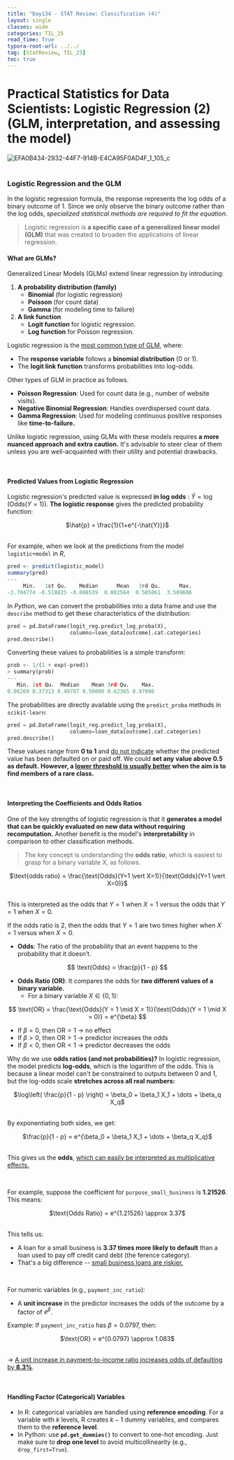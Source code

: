 ```yaml
---
title: "Day134 - STAT Review: Classification (4)"
layout: single
classes: wide
categories: TIL_25
read_time: True
typora-root-url: ../../
tag: [StatReview, TIL_25]
toc: true 
---
```


# Practical Statistics for Data Scientists: Logistic Regression (2) (GLM, interpretation, and assessing the model)

![EFA0B434-2932-44F7-914B-E4CA95F0AD4F_1_105_c](../../images/2025-03-05-TIL25_Day134/EFA0B434-2932-44F7-914B-E4CA95F0AD4F_1_105_c.jpeg)<br><br>

### Logistic Regression and the GLM

In the logistic regression formula, the response represents the log odds of a binary outcome of 1. Since we only observe the binary outcome rather than the log odds, *specialized statistical methods are required to fit the equation*. 

> Logistic regression is **a specific case of a generalized linear model (GLM)** that was created to broaden the applications of linear regression.

#### What are GLMs?

Generalized Linear Models (GLMs) extend linear regression by introducing:

1. **A probability distribution (family)**
   - **Binomial** (for logistic regression)
   - **Poisson** (for count data)
   - **Gamma** (for modeling time to failure)
2. **A link function**
   - **Logit function** for logistic regression.
   - **Log function** for Poisson regression.

Logistic regression is the  <u>most common type of GLM</u>, where:

- The **response variable** follows a **binomial distribution** (0 or 1).
- The **logit link function** transforms probabilities into log-odds.

Other types of GLM in practice as follows.

- **Poisson Regression**: Used for count data (e.g., number of website visits).
- **Negative Binomial Regression**: Handles overdispersed count data.
- **Gamma Regression**: Used for modeling continuous positive responses like **time-to-failure.**

Unlike logistic regression, using GLMs with these models requires **a more nuanced approach and extra caution.** It's advisable to steer clear of them unless you are well-acquainted with their utility and potential drawbacks. 

<br>

#### Predicted Values from Logistic Regression

Logistic regression's predicted value is expressed **in log odds** : $\hat{Y} = \log(\text{Odds}(Y=1))$. **The logistic response** gives the predicted probability function:

<center>
  $\hat{p} = \frac{1}{1+e^{-\hat{Y}}}$<br><br>
</center>



For example, when we look at the predictions from the model `logistic+model` in *R*, 

```R
pred <- predict(logistic_model)
summary(pred)
---
     Min.   1st Qu.    Median      Mean   3rd Qu.      Max.
-2.704774 -0.518825 -0.008539  0.002564  0.505061  3.509606
```

In *Python*, we can convert the probabilities into a data frame and use the `describe` method to get these characteristics of the distribution:

```python
pred = pd.DataFrame(logit_reg.predict_log_proba(X), 
                    columns=loan_data[outcome].cat.categories)
pred.describe()
```

 Converting these values to probabilities is a simple transform:

``` python
prob <- 1/(1 + exp(-pred))
> summary(prob)
---
   Min. 1st Qu.  Median    Mean 3rd Qu.    Max.
0.06269 0.37313 0.49787 0.50000 0.62365 0.97096
```

The probabilities are directly available using the `predict_proba` methods in `scikit-learn`:

```python
pred = pd.DataFrame(logit_reg.predict_log_proba(X),
                    columns=loan_data[outcome].cat.categories)
pred.describe()
```

These values range from **0 to 1** and <u>do not indicate</u> whether the predicted value has been defaulted on or paid off. We could **set any value above 0.5 as default.** **However, a <u>lower threshold is usually better</u> when the aim is to find members of a rare class.** 

<br>

#### Interpreting the Coefficients and Odds Ratios

One of the key strengths of logistic regression is that it **generates a model that can be quickly evaluated on new data without requiring recomputation.** Another benefit is the model's **interpretability** in comparison to other classification methods. 

> The key concept is understanding the **odds ratio**, which is easiest to grasp for a binary variable $X$, as follows.

<center>
  $\text{odds ratio} = \frac{\text{Odds}(Y=1 \vert X=1)}{\text{Odds}(Y=1 \vert X=0)}$<br><br>
</center>

This is interpreted as the odds that $Y=1$ when $X=1$ versus the odds that $Y=1$ when $X=0$.  <br>

If the odds ratio is $2$, then the odds that $Y=1$ are two times higher when $X=1$ versus when $X=0$. 

- **Odds**: The ratio of the probability that an event happens to the probability that it doesn’t.

$$
\text{Odds} = \frac{p}{1 - p}
$$

- **Odds Ratio (OR)**: It compares the odds for **two different values of a binary variable.**
  - For a binary variable $X \in \{0, 1\}$:

$$
\text{OR} = \frac{\text{Odds}(Y = 1 \mid X = 1)}{\text{Odds}(Y = 1 \mid X = 0)} = e^{\beta}
$$

- If $\beta = 0$, then $\text{OR} = 1$ → no effect 
- If $\beta > 0$, then $\text{OR} > 1$ → predictor increases the odds
- If $\beta < 0$, then $\text{OR} < 1$ → predictor decreases the odds

Why do we use **odds ratios (and not probabilities)?** In logistic regression, the model predicts **log-odds**, which is the logarithm of the odds. This is because a linear model can't be constrained to outputs between 0 and 1, but the log-odds scale **stretches across all real numbers:**

<center>
  $\log\left( \frac{p}{1 - p} \right) = \beta_0 + \beta_1 X_1 + \dots + \beta_q X_q$<br><br>
</center>



By exponentiating both sides, we get:

<center>
  $\frac{p}{1 - p} = e^{\beta_0 + \beta_1 X_1 + \dots + \beta_q X_q}$<br><br>
</center>



This gives us the **odds**, <u>which can easily be interpreted as multiplicative effects.</u>

<br>

For example, suppose the coefficient for `purpose_small_business` is **1.21526**. This means:

<center>
  $\text{Odds Ratio} = e^{1.21526} \approx 3.37$<br><br>
</center>



This tells us:

- A loan for a small business is **3.37 times more likely to default** than a loan used to pay off credit card debt (the ference category).
- That's a big difference -- <u>small business loans are riskier.</u>

<br>

For numeric variables (e.g., `payment_inc_ratio`):

- A **unit increase** in the predictor increases the odds of the outcome by a factor of $e^{\beta}$.

Example: If `payment_inc_ratio` has $\beta = 0.0797$, then:

<center>
  $\text{OR} = e^{0.0797} \approx 1.083$<br><Br>
</center>



→ <u>A unit increase in payment-to-income ratio increases odds of defaulting by <b>8.3%</b></u>.

<Br>

#### **Handling Factor (Categorical) Variables**

- In R: categorical variables are handled using **reference encoding**.
   For a variable with $k$ levels, R creates $k-1$ dummy variables, and compares them to the **reference level**.
- In Python: use **`pd.get_dummies()`** to convert to one-hot encoding. Just make sure to **drop one level** to avoid multicollinearity (e.g., `drop_first=True`).

<br><br>

